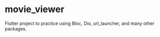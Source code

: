 # movie_viewer

Flutter project to practice using Bloc, Dio, url_launcher, and many other packages.

<blockquote class="imgur-embed-pub" lang="en" data-id="a/SBuNDti" data-context="false" ><a href="//imgur.com/a/SBuNDti"></a></blockquote><script async src="//s.imgur.com/min/embed.js" charset="utf-8"></script>
